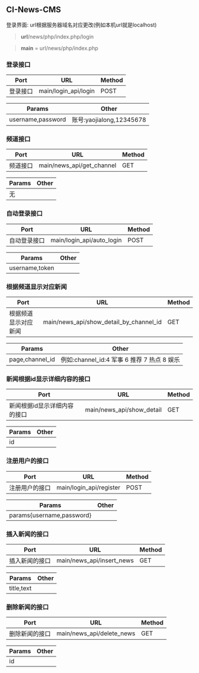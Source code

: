 ## CI-News-CMS
登录界面:
url根据服务器域名对应更改(例如本机url就是localhost)

>**url**/news/php/index.php/login

>**main** = url/news/php/index.php

### 登录接口
|Port|URL|Method|
|-|-|-|
|登录接口|main/login_api/login|POST|

|Params|Other|
|-|-|
|username,password|账号:yaojialong,12345678|

### 频道接口
|Port|URL|Method|
|-|-|-|
|频道接口|main/news_api/get_channel|GET|

|Params|Other|
|-|-|
|无||

### 自动登录接口
|Port|URL|Method|
|-|-|-|
|自动登录接口|main/login_api/auto_login|POST|

|Params|Other|
|-|-|
|username,token||

### 根据频道显示对应新闻
|Port|URL|Method|
|-|-|-|
|根据频道显示对应新闻|main/news_api/show_detail_by_channel_id|GET|

|Params|Other|
|-|-|
|page,channel_id|例如:channel_id:4 军事 6 推荐 7 热点 8 娱乐|

### 新闻根据id显示详细内容的接口
|Port|URL|Method|
|-|-|-|
|新闻根据id显示详细内容的接口|main/news_api/show_detail|GET|

|Params|Other|
|-|-|
|id||

### 注册用户的接口
|Port|URL|Method|
|-|-|-|
|注册用户的接口|main/login_api/register|POST|

|Params|Other|
|-|-|
|params{username,password}||

### 插入新闻的接口
|Port|URL|Method|
|-|-|-|
|插入新闻的接口|main/news_api/insert_news|GET|

|Params|Other|
|-|-|
|title,text||

### 删除新闻的接口
|Port|URL|Method|
|-|-|-|
|删除新闻的接口|main/news_api/delete_news|GET|

|Params|Other|
|-|-|
|id||